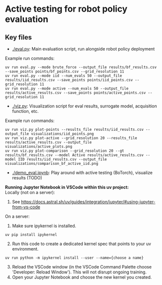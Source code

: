 # Active testing for robot policy evaluation
## Key files
- [./eval.py](./eval.py): Main evaluation script, run alongside robot policy deployment

Example run commands:
```
uv run eval.py --mode brute_force --output_file results/bf_results.csv --save_points points/bf_points.csv --grid_resolution 11
uv run eval.py --mode iid --num_evals 50 --output_file results/iid_results.csv --save_points points/iid_points.csv --grid_resolution 11
uv run eval.py --mode active --num_evals 50 --output_file results/active_results.csv --save_points points/active_points.csv --grid_resolution 11
```
- [./viz.py](./viz.py): Visualization script for eval results, surrogate model, acquisition function, etc.

Example run commands:
```
uv run viz.py plot-points --results_file results/iid_results.csv --output_file visualizations/iid_points.png
uv run viz.py plot-active --grid_resolution 20 --results_file results/active_results.csv --output_file visualizations/active_plots.png
uv run viz.py plot-comparison --grid_resolution 20 --gt results/bf_results.csv --model Active results/active_results.csv --model IID results/iid_results.csv --output_file visualizations/comparison_bf_active_iid.png
```
- [./demo_eval.ipynb](./demo_eval.ipynb): Play around with active testing (BoTorch), visualize results (TODO)

**Running Jupyter Notebook in VSCode within this uv project:**  
Locally (not on a server):  
1. See https://docs.astral.sh/uv/guides/integration/jupyter/#using-jupyter-from-vs-code  

On a server:
1. Make sure ipykernel is installed.
```
uv pip install ipykernel
```
2. Run this code to create a dedicated kernel spec that points to your uv environment.
```
uv run python -m ipykernel install --user --name={choose a name}
```
3. Reload the VSCode window (in the VSCode Command Palette choose 'Developer: Reload Window'). This will not disrupt ongoing training.
4. Open your Jupyter Notebook and choose the new kernel you created. 